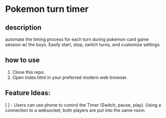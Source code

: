 # Pokemon turn timer

## description

automate the timing process for each turn during pokemon card game session w/ the boys. Easily start, stop, switch turns, and customize settings

## how to use

1. Clone this repo.
2. Open index.html in your preferred modern web browser.

## Feature Ideas:

[ ] - Users can use phone to control the Timer (Switch, pause, play). Using a connection to a websocket, both players are put into the same room.

